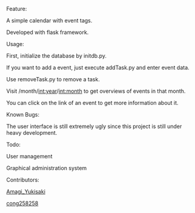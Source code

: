 Feature:

A simple calendar with event tags.

Developed with flask framework.

Usage:

First, initialize the database by initdb.py.

If you want to add a event, just execute addTask.py and enter event data.

Use removeTask.py to remove a task.

Visit /month/<int:year>/<int:month> to get overviews of events in that month.

You can click on the link of an event to get more information about it.

Known Bugs:

The user interface is still extremely ugly since this project is still under heavy development.

Todo:

User management

Graphical administration system

Contributors:

[Amagi_Yukisaki](https://gitee.com/Amagi_Yukisaki)

[cong258258](https://gitee.com/cong258258)

